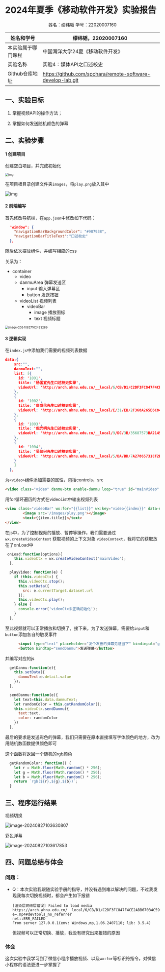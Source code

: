 # 2024年夏季《移动软件开发》实验报告



<center>姓名：缪纬韬  学号：22020007160</center>

| 姓名和学号         | 缪纬韬，22020007160                                        |
| ------------------ | ---------------------------------------------------------- |
| 本实验属于哪门课程 | 中国海洋大学24夏《移动软件开发》                           |
| 实验名称           | 实验4：媒体API之口述校史                                   |
| Github仓库地址     | https://github.com/spchara/remote-software-develop-lab.git |





## **一、实验目标**

1. 掌握视频API的操作方法；

2. 掌握如何发送随机颜色的弹幕



## 二、实验步骤

#### 1 创建项目

创建空白项目，并完成初始化

<img src="%E5%AE%9E%E9%AA%8C%E5%9B%9B.assets/0ef4409bedc111c7c8b1779dac1a2907.png" alt="img" style="zoom:67%;" />

在项目根目录创建文件夹`images`，将`play.png`放入其中

![img](%E5%AE%9E%E9%AA%8C%E5%9B%9B.assets/325763fcab46fad75fd4250320bfb20f.png)

#### 2 前端编写

首先修改导航栏，在`app.json`中修改如下代码：

```json
  "window": {
    "navigationBarBackgroundColor": "#987938",
    "navigationBarTitleText":"口述校史"
  },
```

随后依次摆放组件，并编写相应的css

关系为：

+ container
    + video
    + danmuArea 弹幕发送区
        + input 输入弹幕区
        + button 发送按钮
    + videoList 视频列表
        + videoBar
            + image 播放图标
            + text 视频标题

<img src="%E5%AE%9E%E9%AA%8C%E5%9B%9B.assets/image-20240827102433286.png" alt="image-20240827102433286" style="zoom:67%;" />

#### 3 逻辑实现

在`index.js`中添加我们需要的视频列表数据

```json
data:{
    src:"",
    danmuText:"",
    list: [{ 
      id: '1001', 
      title: '杨国宜先生口述校史实录', 
      videoUrl: 'http://arch.ahnu.edu.cn/__local/6/CB/D1/C2DF3FC847F4CE2ABB67034C595_025F0082_ABD7AE2.mp4?e=.mp4' 
    }, 
    { 
      id: '1002', 
      title: '唐成伦先生口述校史实录', 
      videoUrl: 'http://arch.ahnu.edu.cn/__local/E/31/EB/2F368A265E6C842BB6A63EE5F97_425ABEDD_7167F22.mp4?e=.mp4' 
    }, 
    { 
      id: '1003', 
      title: '倪光明先生口述校史实录', 
      videoUrl: 'http://arch.ahnu.edu.cn/__local/9/DC/3B/35687573BA2145023FDAEBAFE67_AAD8D222_925F3FF.mp4?e=.mp4' 
    }, 
    { 
      id: '1004', 
      title: '吴仪兴先生口述校史实录', 
      videoUrl: 'http://arch.ahnu.edu.cn/__local/5/DA/BD/7A27865731CF2B096E90B522005_A29CB142_6525BCF.mp4?e=.mp4' 
    } 
    ]
  },
```

为`<video>`组件添加需要的属性，包括controls，src

```html
<video class="video" danmu-btn enable-danmu loop="true" id="mainVideo" controls src="{{src}}"></video>
```

用for循环遍历的方式在videoList中输出视频列表

```html
<view class="videoBar" wx:for="{{list}}" wx:key="video{{index}}" data-url="{{item.videoUrl}}" bindtap="playVideo">
        <image src='/images/play.png'></image>
        <text>{{item.title}}</text>
</view>
```

在js中，为了控制视频的播放、暂停等操作，我们需要通过 `wx.createVideoContext` 获取视频的上下文对象 `videoContext`，我将它的获取放在了onLoad中

```js
 onLoad:function(options){
    this.videoCtx = wx.createVideoContext('mainVideo');
  },

  playVideo: function(e) {
    if (this.videoCtx) {
      this.videoCtx.stop();
      this.setData({
        src: e.currentTarget.dataset.url
      });
      this.videoCtx.play();
    } else {
      console.error('videoCtx未正确初始化');
    }
  },
```

至此视频就可以正常播放和切换了，接下来，为了发送弹幕，需要给`input`和`button`添加各自的触发事件

```html
      <input type="text" placeholder="发个友善的弹幕见证当下" bindinput="getDanmu"></input>
      <button bindtap="sendDanmu">发送弹幕</button>
```

并编写对应的js

```js
  getDanmu:function(e){
    this.setData({
      danmuText:e.detail.value
    });
  },

  sendDanmu:function(e){
    let text=this.data.danmuText;
    let randomColor = this.getRandomColor();
    this.videoCtx.sendDanmu({
      text:text,
      color: randomColor
    })
  },

```

最后的要求是发送彩色的弹幕，我们只需要在原本直接填写字体颜色的地方，改为用随机数函数提供颜色即可

这个函数将返回一个随机的rgb颜色

```js
  getRandomColor: function() {
    let r = Math.floor(Math.random() * 256);
    let g = Math.floor(Math.random() * 256);
    let b = Math.floor(Math.random() * 256);
    return `rgb(${r},${g},${b})`;
  }
```

## 三、程序运行结果

视频切换

![image-20240827103630807](%E5%AE%9E%E9%AA%8C%E5%9B%9B.assets/image-20240827103630807.png)

彩色弹幕

![image-20240827103617853](%E5%AE%9E%E9%AA%8C%E5%9B%9B.assets/image-20240827103617853.png)



## 四、问题总结与体会

### 问题：

+ Q：本次实验我跟随实验手册的指导，并没有遇到难以解决的问题，不过我发现我每次切换视频时，都会产生如下报错

    ```
    [渲染层网络层错误] Failed to load media https://arch.ahnu.edu.cn/__local/6/CB/D1/C2DF3FC847F4CE2ABB67034C595_025F0082_ABD7AE2.mp4?e=.mp4#devtools_no_referrer
    net::ERR_FAILED 
    From server 127.0.0.1(env: Windows,mp,1.06.2407110; lib: 3.5.4)
    ```

    但视频可以正常切换、播放，我没有研究出来报错的原因

### 体会

这次实验中我学习到了微信小程序播放视频、以及`wx:for`等标识符指令，对微信小程序的语法更进一步掌握了